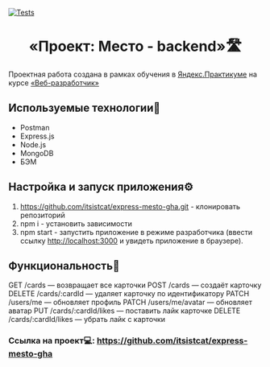 [![Tests](../../actions/workflows/tests-13-sprint.yml/badge.svg)](../../actions/workflows/tests-13-sprint.yml)
<!-- [![Tests](../../actions/workflows/tests-14-sprint.yml/badge.svg)](../../actions/workflows/tests-14-sprint.yml)-->

<h1 align="center">«Проект: Место - backend»🛣</h1>

Проектная работа создана в рамках обучения в [Яндекс.Практикуме](https://practicum.yandex.ru/ "Яндекс Практикум") на курсе [«Веб-разработчик»](https://practicum.yandex.ru/web/ "Курс «Веб‑разработчик» — Яндекс Практикум")

## Используемые технологии🔗

- Postman
- Express.js
- Node.js
- MongoDB
- БЭМ

## Настройка и запуск приложения⚙️
1. https://github.com/itsistcat/express-mesto-gha.git - клонировать репозиторий
2. npm i - установить зависимости
3. npm start - запустить приложение в режиме разработчика (ввести ссылку [http://localhost:3000](http://localhost:3000) и увидеть приложение в браузере).

## Функциональность🔗
GET /cards — возвращает все карточки
POST /cards — создаёт карточку
DELETE /cards/:cardId — удаляет карточку по идентификатору 
PATCH /users/me — обновляет профиль
PATCH /users/me/avatar — обновляет аватар
PUT /cards/:cardId/likes — поставить лайк карточке
DELETE /cards/:cardId/likes — убрать лайк с карточки 

### Ссылка на проект💻: https://github.com/itsistcat/express-mesto-gha
